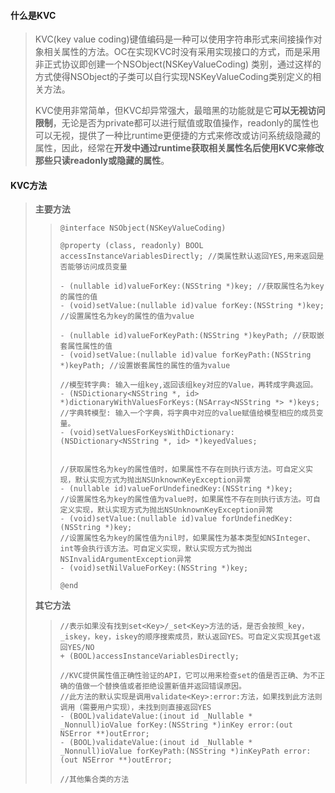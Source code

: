 #### 什么是KVC

> KVC\(key value coding\)键值编码是一种可以使用字符串形式来间接操作对象相关属性的方法。OC在实现KVC时没有采用实现接口的方式，而是采用非正式协议即创建一个NSObject\(NSKeyValueCoding\) 类别，通过这样的方式使得NSObject的子类可以自行实现NSKeyValueCoding类别定义的相关方法。
>
> KVC使用非常简单，但KVC却异常强大，最暗黑的功能就是它**可以无视访问限制**，无论是否为private都可以进行赋值或取值操作，readonly的属性也可以无视，提供了一种比runtime更便捷的方式来修改或访问系统级隐藏的属性，因此，经常在**开发中通过runtime获取相关属性名后使用KVC来修改那些只读readonly或隐藏的属性**。

#### KVC方法

> **主要方法**
>
> > ```
> > @interface NSObject(NSKeyValueCoding)
> >
> > @property (class, readonly) BOOL accessInstanceVariablesDirectly; //类属性默认返回YES,用来返回是否能够访问成员变量
> >
> > - (nullable id)valueForKey:(NSString *)key; //获取属性名为key的属性的值
> > - (void)setValue:(nullable id)value forKey:(NSString *)key; //设置属性名为key的属性的值为value
> >
> > - (nullable id)valueForKeyPath:(NSString *)keyPath; //获取嵌套属性属性的值
> > - (void)setValue:(nullable id)value forKeyPath:(NSString *)keyPath; //设置嵌套属性的属性的值为value
> >
> > //模型转字典: 输入一组key,返回该组key对应的Value，再转成字典返回。
> > - (NSDictionary<NSString *, id> *)dictionaryWithValuesForKeys:(NSArray<NSString *> *)keys;
> > //字典转模型: 输入一个字典，将字典中对应的value赋值给模型相应的成员变量。
> > - (void)setValuesForKeysWithDictionary:(NSDictionary<NSString *, id> *)keyedValues;
> >
> >
> > //获取属性名为key的属性值时，如果属性不存在则执行该方法。可自定义实现，默认实现方式为抛出NSUnknownKeyException异常
> > - (nullable id)valueForUndefinedKey:(NSString *)key;
> > //设置属性名为key的属性值为value时，如果属性不存在则执行该方法。可自定义实现，默认实现方式为抛出NSUnknownKeyException异常
> > - (void)setValue:(nullable id)value forUndefinedKey:(NSString *)key;
> > //设置属性名为key的属性值为nil时，如果属性为基本类型如NSInteger、int等会执行该方法。可自定义实现，默认实现方式为抛出NSInvalidArgumentException异常
> > - (void)setNilValueForKey:(NSString *)key;
> >
> > @end
> > ```
>
> **其它方法**
>
> > ```
> > //表示如果没有找到set<Key>/_set<Key>方法的话，是否会按照_key，_iskey，key，iskey的顺序搜索成员，默认返回YES。可自定义实现其get返回YES/NO
> > + (BOOL)accessInstanceVariablesDirectly;
> >
> > //KVC提供属性值正确性验证的API，它可以用来检查set的值是否正确、为不正确的值做一个替换值或者拒绝设置新值并返回错误原因。
> > //此方法的默认实现是调用validate<Key>:error:方法，如果找到此方法则调用（需要用户实现），未找到则直接返回YES
> > - (BOOL)validateValue:(inout id _Nullable * _Nonnull)ioValue forKey:(NSString *)inKey error:(out NSError **)outError;
> > - (BOOL)validateValue:(inout id _Nullable * _Nonnull)ioValue forKeyPath:(NSString *)inKeyPath error:(out NSError **)outError;
> >
> > //其他集合类的方法
> > ```

#### 



